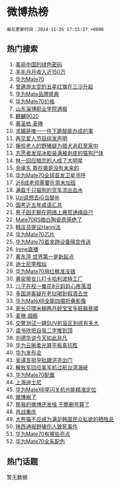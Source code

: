 # 微博热榜

`最后更新时间：2024-11-26 17:15:27 +0800`

## 热门搜索

1. [美丽中国的绿色密码](https://m.weibo.cn/search?containerid=100103type%3D1%26t%3D10%26q%3D%23%E7%BE%8E%E4%B8%BD%E4%B8%AD%E5%9B%BD%E7%9A%84%E7%BB%BF%E8%89%B2%E5%AF%86%E7%A0%81%23&stream_entry_id=51&isnewpage=1&extparam=seat%3D1%26c_type%3D51%26q%3D%2523%25E7%25BE%258E%25E4%25B8%25BD%25E4%25B8%25AD%25E5%259B%25BD%25E7%259A%2584%25E7%25BB%25BF%25E8%2589%25B2%25E5%25AF%2586%25E7%25A0%2581%2523%26cate%3D10103%26dgr%3D0%26pos%3D0%26filter_type%3Drealtimehot%26stream_entry_id%3D51%26display_time%3D1732612526%26pre_seqid%3D173261252647903138718135)
1. [羊毛月月收入近150万](https://m.weibo.cn/search?containerid=100103type%3D1%26t%3D10%26q%3D%23%E7%BE%8A%E6%AF%9B%E6%9C%88%E6%9C%88%E6%94%B6%E5%85%A5%E8%BF%91150%E4%B8%87%23&stream_entry_id=31&isnewpage=1&extparam=seat%3D1%26realpos%3D1%26filter_type%3Drealtimehot%26q%3D%2523%25E7%25BE%258A%25E6%25AF%259B%25E6%259C%2588%25E6%259C%2588%25E6%2594%25B6%25E5%2585%25A5%25E8%25BF%2591150%25E4%25B8%2587%2523%26dgr%3D0%26c_type%3D31%26band_rank%3D1%26cate%3D5001%26lcate%3D5001%26pos%3D0%26flag%3D1%26stream_entry_id%3D31%26display_time%3D1732612526%26pre_seqid%3D173261252647903138718135)
1. [华为Mate70](https://m.weibo.cn/search?containerid=100103type%3D1%26t%3D10%26q%3D%23%E5%8D%8E%E4%B8%BAMate70%23&stream_entry_id=31&isnewpage=1&extparam=seat%3D1%26realpos%3D2%26filter_type%3Drealtimehot%26q%3D%2523%25E5%258D%258E%25E4%25B8%25BAMate70%2523%26dgr%3D0%26c_type%3D31%26band_rank%3D2%26cate%3D5001%26lcate%3D5001%26pos%3D1%26flag%3D16%26stream_entry_id%3D31%26display_time%3D1732612526%26pre_seqid%3D173261252647903138718135)
1. [曾遨游太空的五星红旗在三沙升起](https://m.weibo.cn/search?containerid=100103type%3D1%26t%3D10%26q%3D%23%E6%9B%BE%E9%81%A8%E6%B8%B8%E5%A4%AA%E7%A9%BA%E7%9A%84%E4%BA%94%E6%98%9F%E7%BA%A2%E6%97%97%E5%9C%A8%E4%B8%89%E6%B2%99%E5%8D%87%E8%B5%B7%23&stream_entry_id=31&isnewpage=1&extparam=seat%3D1%26realpos%3D3%26filter_type%3Drealtimehot%26q%3D%2523%25E6%259B%25BE%25E9%2581%25A8%25E6%25B8%25B8%25E5%25A4%25AA%25E7%25A9%25BA%25E7%259A%2584%25E4%25BA%2594%25E6%2598%259F%25E7%25BA%25A2%25E6%2597%2597%25E5%259C%25A8%25E4%25B8%2589%25E6%25B2%2599%25E5%258D%2587%25E8%25B5%25B7%2523%26dgr%3D0%26c_type%3D31%26band_rank%3D3%26cate%3D5001%26lcate%3D5001%26pos%3D2%26flag%3D0%26stream_entry_id%3D31%26display_time%3D1732612526%26pre_seqid%3D173261252647903138718135)
1. [华为Mate品牌盛典](https://m.weibo.cn/search?containerid=100103type%3D1%26t%3D296%26q%3D%23%E5%8D%8E%E4%B8%BAMate%E5%93%81%E7%89%8C%E7%9B%9B%E5%85%B8%E6%95%AC%E8%AF%B7%E6%9C%9F%E5%BE%85%23&hide_search_bar=0&replace_title=+&extparam=hide_channel%3D1)
1. [华为Mate70价格](https://m.weibo.cn/search?containerid=100103type%3D1%26t%3D10%26q%3D%E5%8D%8E%E4%B8%BAMate70%E4%BB%B7%E6%A0%BC&stream_entry_id=31&isnewpage=1&extparam=seat%3D1%26realpos%3D4%26filter_type%3Drealtimehot%26q%3D%25E5%258D%258E%25E4%25B8%25BAMate70%25E4%25BB%25B7%25E6%25A0%25BC%26dgr%3D0%26c_type%3D31%26band_rank%3D4%26cate%3D5001%26lcate%3D5001%26pos%3D4%26flag%3D0%26stream_entry_id%3D31%26display_time%3D1732612526%26pre_seqid%3D173261252647903138718135)
1. [山东淄博职业学院通报](https://m.weibo.cn/search?containerid=100103type%3D1%26t%3D10%26q%3D%23%E5%B1%B1%E4%B8%9C%E6%B7%84%E5%8D%9A%E8%81%8C%E4%B8%9A%E5%AD%A6%E9%99%A2%E9%80%9A%E6%8A%A5%23&stream_entry_id=31&isnewpage=1&extparam=seat%3D1%26realpos%3D5%26filter_type%3Drealtimehot%26q%3D%2523%25E5%25B1%25B1%25E4%25B8%259C%25E6%25B7%2584%25E5%258D%259A%25E8%2581%258C%25E4%25B8%259A%25E5%25AD%25A6%25E9%2599%25A2%25E9%2580%259A%25E6%258A%25A5%2523%26dgr%3D0%26c_type%3D31%26band_rank%3D5%26cate%3D5001%26lcate%3D5001%26pos%3D5%26flag%3D2%26stream_entry_id%3D31%26display_time%3D1732612526%26pre_seqid%3D173261252647903138718135)
1. [麒麟9020](https://m.weibo.cn/search?containerid=100103type%3D1%26t%3D10%26q%3D%E9%BA%92%E9%BA%9F9020&stream_entry_id=31&isnewpage=1&extparam=seat%3D1%26realpos%3D6%26filter_type%3Drealtimehot%26q%3D%25E9%25BA%2592%25E9%25BA%259F9020%26dgr%3D0%26c_type%3D31%26band_rank%3D6%26cate%3D5001%26lcate%3D5001%26pos%3D6%26flag%3D1%26stream_entry_id%3D31%26display_time%3D1732612526%26pre_seqid%3D173261252647903138718135)
1. [黄圣依 麦琳](https://m.weibo.cn/search?containerid=100103type%3D1%26t%3D10%26q%3D%E9%BB%84%E5%9C%A3%E4%BE%9D+%E9%BA%A6%E7%90%B3&stream_entry_id=31&isnewpage=1&extparam=seat%3D1%26realpos%3D7%26filter_type%3Drealtimehot%26q%3D%25E9%25BB%2584%25E5%259C%25A3%25E4%25BE%259D%2520%25E9%25BA%25A6%25E7%2590%25B3%26dgr%3D0%26c_type%3D31%26band_rank%3D7%26cate%3D5001%26lcate%3D5001%26pos%3D7%26flag%3D2%26stream_entry_id%3D31%26display_time%3D1732612526%26pre_seqid%3D173261252647903138718135)
1. [求婚是唯一一件下跪就能办成的事](https://m.weibo.cn/search?containerid=100103type%3D1%26t%3D10%26q%3D%E6%B1%82%E5%A9%9A%E6%98%AF%E5%94%AF%E4%B8%80%E4%B8%80%E4%BB%B6%E4%B8%8B%E8%B7%AA%E5%B0%B1%E8%83%BD%E5%8A%9E%E6%88%90%E7%9A%84%E4%BA%8B&stream_entry_id=31&isnewpage=1&extparam=seat%3D1%26realpos%3D8%26filter_type%3Drealtimehot%26q%3D%25E6%25B1%2582%25E5%25A9%259A%25E6%2598%25AF%25E5%2594%25AF%25E4%25B8%2580%25E4%25B8%2580%25E4%25BB%25B6%25E4%25B8%258B%25E8%25B7%25AA%25E5%25B0%25B1%25E8%2583%25BD%25E5%258A%259E%25E6%2588%2590%25E7%259A%2584%25E4%25BA%258B%26dgr%3D0%26c_type%3D31%26band_rank%3D8%26cate%3D5001%26lcate%3D5001%26pos%3D8%26flag%3D2%26stream_entry_id%3D31%26display_time%3D1732612526%26pre_seqid%3D173261252647903138718135)
1. [再见爱人节目组发声明](https://m.weibo.cn/search?containerid=100103type%3D1%26t%3D10%26q%3D%23%E5%86%8D%E8%A7%81%E7%88%B1%E4%BA%BA%E8%8A%82%E7%9B%AE%E7%BB%84%E5%8F%91%E5%A3%B0%E6%98%8E%23&stream_entry_id=31&isnewpage=1&extparam=seat%3D1%26realpos%3D9%26filter_type%3Drealtimehot%26q%3D%2523%25E5%2586%258D%25E8%25A7%2581%25E7%2588%25B1%25E4%25BA%25BA%25E8%258A%2582%25E7%259B%25AE%25E7%25BB%2584%25E5%258F%2591%25E5%25A3%25B0%25E6%2598%258E%2523%26dgr%3D0%26c_type%3D31%26band_rank%3D9%26cate%3D5001%26lcate%3D5001%26pos%3D9%26flag%3D0%26stream_entry_id%3D31%26display_time%3D1732612526%26pre_seqid%3D173261252647903138718135)
1. [撕咬老人的野猪疑为猎犬追赶至家中](https://m.weibo.cn/search?containerid=100103type%3D1%26t%3D10%26q%3D%23%E6%92%95%E5%92%AC%E8%80%81%E4%BA%BA%E7%9A%84%E9%87%8E%E7%8C%AA%E7%96%91%E4%B8%BA%E7%8C%8E%E7%8A%AC%E8%BF%BD%E8%B5%B6%E8%87%B3%E5%AE%B6%E4%B8%AD%23&stream_entry_id=31&isnewpage=1&extparam=seat%3D1%26realpos%3D10%26filter_type%3Drealtimehot%26q%3D%2523%25E6%2592%2595%25E5%2592%25AC%25E8%2580%2581%25E4%25BA%25BA%25E7%259A%2584%25E9%2587%258E%25E7%258C%25AA%25E7%2596%2591%25E4%25B8%25BA%25E7%258C%258E%25E7%258A%25AC%25E8%25BF%25BD%25E8%25B5%25B6%25E8%2587%25B3%25E5%25AE%25B6%25E4%25B8%25AD%2523%26dgr%3D0%26c_type%3D31%26band_rank%3D10%26cate%3D5001%26lcate%3D5001%26pos%3D10%26flag%3D1%26stream_entry_id%3D31%26display_time%3D1732612526%26pre_seqid%3D173261252647903138718135)
1. [志愿者发现冰柜装满被剥皮的猫狗尸体](https://m.weibo.cn/search?containerid=100103type%3D1%26t%3D10%26q%3D%23%E5%BF%97%E6%84%BF%E8%80%85%E5%8F%91%E7%8E%B0%E5%86%B0%E6%9F%9C%E8%A3%85%E6%BB%A1%E8%A2%AB%E5%89%A5%E7%9A%AE%E7%9A%84%E7%8C%AB%E7%8B%97%E5%B0%B8%E4%BD%93%23&stream_entry_id=31&isnewpage=1&extparam=seat%3D1%26realpos%3D11%26filter_type%3Drealtimehot%26q%3D%2523%25E5%25BF%2597%25E6%2584%25BF%25E8%2580%2585%25E5%258F%2591%25E7%258E%25B0%25E5%2586%25B0%25E6%259F%259C%25E8%25A3%2585%25E6%25BB%25A1%25E8%25A2%25AB%25E5%2589%25A5%25E7%259A%25AE%25E7%259A%2584%25E7%258C%25AB%25E7%258B%2597%25E5%25B0%25B8%25E4%25BD%2593%2523%26dgr%3D0%26c_type%3D31%26band_rank%3D11%26cate%3D5001%26lcate%3D5001%26pos%3D11%26flag%3D1%26stream_entry_id%3D31%26display_time%3D1732612526%26pre_seqid%3D173261252647903138718135)
1. [林一回应暗恋的人成了大明星](https://m.weibo.cn/search?containerid=100103type%3D1%26t%3D10%26q%3D%E6%9E%97%E4%B8%80%E5%9B%9E%E5%BA%94%E6%9A%97%E6%81%8B%E7%9A%84%E4%BA%BA%E6%88%90%E4%BA%86%E5%A4%A7%E6%98%8E%E6%98%9F&stream_entry_id=31&isnewpage=1&extparam=seat%3D1%26realpos%3D12%26filter_type%3Drealtimehot%26q%3D%25E6%259E%2597%25E4%25B8%2580%25E5%259B%259E%25E5%25BA%2594%25E6%259A%2597%25E6%2581%258B%25E7%259A%2584%25E4%25BA%25BA%25E6%2588%2590%25E4%25BA%2586%25E5%25A4%25A7%25E6%2598%258E%25E6%2598%259F%26dgr%3D0%26c_type%3D31%26band_rank%3D12%26cate%3D5001%26lcate%3D5001%26pos%3D12%26flag%3D1%26stream_entry_id%3D31%26display_time%3D1732612526%26pre_seqid%3D173261252647903138718135)
1. [余承东 靠抄袭是没有未来的](https://m.weibo.cn/search?containerid=100103type%3D1%26t%3D10%26q%3D%E4%BD%99%E6%89%BF%E4%B8%9C+%E9%9D%A0%E6%8A%84%E8%A2%AD%E6%98%AF%E6%B2%A1%E6%9C%89%E6%9C%AA%E6%9D%A5%E7%9A%84&stream_entry_id=31&isnewpage=1&extparam=seat%3D1%26realpos%3D13%26filter_type%3Drealtimehot%26q%3D%25E4%25BD%2599%25E6%2589%25BF%25E4%25B8%259C%2520%25E9%259D%25A0%25E6%258A%2584%25E8%25A2%25AD%25E6%2598%25AF%25E6%25B2%25A1%25E6%259C%2589%25E6%259C%25AA%25E6%259D%25A5%25E7%259A%2584%26dgr%3D0%26c_type%3D31%26band_rank%3D13%26cate%3D5001%26lcate%3D5001%26pos%3D13%26flag%3D0%26stream_entry_id%3D31%26display_time%3D1732612526%26pre_seqid%3D173261252647903138718135)
1. [华为Mate70全球首发卫星寻呼](https://m.weibo.cn/search?containerid=100103type%3D1%26t%3D10%26q%3D%23%E5%8D%8E%E4%B8%BAMate70%E5%85%A8%E7%90%83%E9%A6%96%E5%8F%91%E5%8D%AB%E6%98%9F%E5%AF%BB%E5%91%BC%23&stream_entry_id=31&isnewpage=1&extparam=seat%3D1%26realpos%3D14%26c_type%3D31%26filter_type%3Drealtimehot%26q%3D%2523%25E5%258D%258E%25E4%25B8%25BAMate70%25E5%2585%25A8%25E7%2590%2583%25E9%25A6%2596%25E5%258F%2591%25E5%258D%25AB%25E6%2598%259F%25E5%25AF%25BB%25E5%2591%25BC%2523%26dgr%3D0%26band_rank%3D14%26lcate%3D5001%26cate%3D5001%26adid%3D266343%26pos%3D14%26flag%3D0%26stream_entry_id%3D31%26display_time%3D1732612526%26pre_seqid%3D173261252647903138718135)
1. [近8成老师需要在周末加班](https://m.weibo.cn/search?containerid=100103type%3D1%26t%3D10%26q%3D%23%E8%BF%918%E6%88%90%E8%80%81%E5%B8%88%E9%9C%80%E8%A6%81%E5%9C%A8%E5%91%A8%E6%9C%AB%E5%8A%A0%E7%8F%AD%23&stream_entry_id=31&isnewpage=1&extparam=seat%3D1%26realpos%3D15%26filter_type%3Drealtimehot%26q%3D%2523%25E8%25BF%25918%25E6%2588%2590%25E8%2580%2581%25E5%25B8%2588%25E9%259C%2580%25E8%25A6%2581%25E5%259C%25A8%25E5%2591%25A8%25E6%259C%25AB%25E5%258A%25A0%25E7%258F%25AD%2523%26dgr%3D0%26c_type%3D31%26band_rank%3D15%26cate%3D5001%26lcate%3D5001%26pos%3D15%26flag%3D1%26stream_entry_id%3D31%26display_time%3D1732612526%26pre_seqid%3D173261252647903138718135)
1. [满载千只猫狗的货车流出血水](https://m.weibo.cn/search?containerid=100103type%3D1%26t%3D10%26q%3D%23%E6%BB%A1%E8%BD%BD%E5%8D%83%E5%8F%AA%E7%8C%AB%E7%8B%97%E7%9A%84%E8%B4%A7%E8%BD%A6%E6%B5%81%E5%87%BA%E8%A1%80%E6%B0%B4%23&stream_entry_id=31&isnewpage=1&extparam=seat%3D1%26realpos%3D16%26filter_type%3Drealtimehot%26q%3D%2523%25E6%25BB%25A1%25E8%25BD%25BD%25E5%258D%2583%25E5%258F%25AA%25E7%258C%25AB%25E7%258B%2597%25E7%259A%2584%25E8%25B4%25A7%25E8%25BD%25A6%25E6%25B5%2581%25E5%2587%25BA%25E8%25A1%2580%25E6%25B0%25B4%2523%26dgr%3D0%26c_type%3D31%26band_rank%3D16%26cate%3D5001%26lcate%3D5001%26pos%3D16%26flag%3D0%26stream_entry_id%3D31%26display_time%3D1732612526%26pre_seqid%3D173261252647903138718135)
1. [Uzi说想去iG当替补](https://m.weibo.cn/search?containerid=100103type%3D1%26t%3D10%26q%3DUzi%E8%AF%B4%E6%83%B3%E5%8E%BBiG%E5%BD%93%E6%9B%BF%E8%A1%A5&stream_entry_id=31&isnewpage=1&extparam=seat%3D1%26realpos%3D17%26filter_type%3Drealtimehot%26q%3DUzi%25E8%25AF%25B4%25E6%2583%25B3%25E5%258E%25BBiG%25E5%25BD%2593%25E6%259B%25BF%25E8%25A1%25A5%26dgr%3D0%26c_type%3D31%26band_rank%3D17%26cate%3D5001%26lcate%3D5001%26pos%3D17%26flag%3D1%26stream_entry_id%3D31%26display_time%3D1732612526%26pre_seqid%3D173261252647903138718135)
1. [国考近五年成语汇总](https://m.weibo.cn/search?containerid=100103type%3D1%26t%3D10%26q%3D%E5%9B%BD%E8%80%83%E8%BF%91%E4%BA%94%E5%B9%B4%E6%88%90%E8%AF%AD%E6%B1%87%E6%80%BB&stream_entry_id=31&isnewpage=1&extparam=seat%3D1%26realpos%3D18%26filter_type%3Drealtimehot%26q%3D%25E5%259B%25BD%25E8%2580%2583%25E8%25BF%2591%25E4%25BA%2594%25E5%25B9%25B4%25E6%2588%2590%25E8%25AF%25AD%25E6%25B1%2587%25E6%2580%25BB%26dgr%3D0%26c_type%3D31%26band_rank%3D18%26cate%3D5001%26lcate%3D5001%26pos%3D18%26flag%3D1%26stream_entry_id%3D31%26display_time%3D1732612526%26pre_seqid%3D173261252647903138718135)
1. [男子因无聊在网络上悬赏通缉自己](https://m.weibo.cn/search?containerid=100103type%3D1%26t%3D10%26q%3D%23%E7%94%B7%E5%AD%90%E5%9B%A0%E6%97%A0%E8%81%8A%E5%9C%A8%E7%BD%91%E7%BB%9C%E4%B8%8A%E6%82%AC%E8%B5%8F%E9%80%9A%E7%BC%89%E8%87%AA%E5%B7%B1%23&stream_entry_id=31&isnewpage=1&extparam=seat%3D1%26realpos%3D19%26filter_type%3Drealtimehot%26q%3D%2523%25E7%2594%25B7%25E5%25AD%2590%25E5%259B%25A0%25E6%2597%25A0%25E8%2581%258A%25E5%259C%25A8%25E7%25BD%2591%25E7%25BB%259C%25E4%25B8%258A%25E6%2582%25AC%25E8%25B5%258F%25E9%2580%259A%25E7%25BC%2589%25E8%2587%25AA%25E5%25B7%25B1%2523%26dgr%3D0%26c_type%3D31%26band_rank%3D19%26cate%3D5001%26lcate%3D5001%26pos%3D19%26flag%3D1%26stream_entry_id%3D31%26display_time%3D1732612526%26pre_seqid%3D173261252647903138718135)
1. [Mate70RS皓白陶瓷质感绝了](https://m.weibo.cn/search?containerid=100103type%3D1%26t%3D10%26q%3D%23Mate70RS%E7%9A%93%E7%99%BD%E9%99%B6%E7%93%B7%E8%B4%A8%E6%84%9F%E7%BB%9D%E4%BA%86%23&stream_entry_id=31&isnewpage=1&extparam=seat%3D1%26realpos%3D20%26c_type%3D31%26filter_type%3Drealtimehot%26q%3D%2523Mate70RS%25E7%259A%2593%25E7%2599%25BD%25E9%2599%25B6%25E7%2593%25B7%25E8%25B4%25A8%25E6%2584%259F%25E7%25BB%259D%25E4%25BA%2586%2523%26dgr%3D0%26band_rank%3D20%26lcate%3D5001%26cate%3D5001%26adid%3D266347%26pos%3D20%26flag%3D0%26stream_entry_id%3D31%26display_time%3D1732612526%26pre_seqid%3D173261252647903138718135)
1. [韩议员提议Hanni法](https://m.weibo.cn/search?containerid=100103type%3D1%26t%3D10%26q%3D%23%E9%9F%A9%E8%AE%AE%E5%91%98%E6%8F%90%E8%AE%AEHanni%E6%B3%95%23&stream_entry_id=31&isnewpage=1&extparam=seat%3D1%26realpos%3D21%26filter_type%3Drealtimehot%26q%3D%2523%25E9%259F%25A9%25E8%25AE%25AE%25E5%2591%2598%25E6%258F%2590%25E8%25AE%25AEHanni%25E6%25B3%2595%2523%26dgr%3D0%26c_type%3D31%26band_rank%3D21%26cate%3D5001%26lcate%3D5001%26pos%3D21%26flag%3D1%26stream_entry_id%3D31%26display_time%3D1732612526%26pre_seqid%3D173261252647903138718135)
1. [华为Mate70芯片](https://m.weibo.cn/search?containerid=100103type%3D1%26t%3D10%26q%3D%E5%8D%8E%E4%B8%BAMate70%E8%8A%AF%E7%89%87&stream_entry_id=31&isnewpage=1&extparam=seat%3D1%26realpos%3D22%26filter_type%3Drealtimehot%26q%3D%25E5%258D%258E%25E4%25B8%25BAMate70%25E8%258A%25AF%25E7%2589%2587%26dgr%3D0%26c_type%3D31%26band_rank%3D22%26cate%3D5001%26lcate%3D5001%26pos%3D22%26flag%3D0%26stream_entry_id%3D31%26display_time%3D1732612526%26pre_seqid%3D173261252647903138718135)
1. [华为Mate70首发跨设备隔空传送](https://m.weibo.cn/search?containerid=100103type%3D1%26t%3D10%26q%3D%23%E5%8D%8E%E4%B8%BAMate70%E9%A6%96%E5%8F%91%E8%B7%A8%E8%AE%BE%E5%A4%87%E9%9A%94%E7%A9%BA%E4%BC%A0%E9%80%81%23&stream_entry_id=31&isnewpage=1&extparam=seat%3D1%26realpos%3D23%26c_type%3D31%26filter_type%3Drealtimehot%26q%3D%2523%25E5%258D%258E%25E4%25B8%25BAMate70%25E9%25A6%2596%25E5%258F%2591%25E8%25B7%25A8%25E8%25AE%25BE%25E5%25A4%2587%25E9%259A%2594%25E7%25A9%25BA%25E4%25BC%25A0%25E9%2580%2581%2523%26dgr%3D0%26band_rank%3D23%26lcate%3D5001%26cate%3D5001%26adid%3D266381%26pos%3D23%26flag%3D0%26stream_entry_id%3D31%26display_time%3D1732612526%26pre_seqid%3D173261252647903138718135)
1. [Irene直播](https://m.weibo.cn/search?containerid=100103type%3D1%26t%3D10%26q%3DIrene%E7%9B%B4%E6%92%AD&stream_entry_id=31&isnewpage=1&extparam=seat%3D1%26realpos%3D24%26filter_type%3Drealtimehot%26q%3DIrene%25E7%259B%25B4%25E6%2592%25AD%26dgr%3D0%26c_type%3D31%26band_rank%3D24%26cate%3D5001%26lcate%3D5001%26pos%3D24%26flag%3D1%26stream_entry_id%3D31%26display_time%3D1732612526%26pre_seqid%3D173261252647903138718135)
1. [黄东萍 世界第一是新起点](https://m.weibo.cn/search?containerid=100103type%3D1%26t%3D10%26q%3D%E9%BB%84%E4%B8%9C%E8%90%8D+%E4%B8%96%E7%95%8C%E7%AC%AC%E4%B8%80%E6%98%AF%E6%96%B0%E8%B5%B7%E7%82%B9&stream_entry_id=31&isnewpage=1&extparam=seat%3D1%26realpos%3D25%26filter_type%3Drealtimehot%26q%3D%25E9%25BB%2584%25E4%25B8%259C%25E8%2590%258D%2520%25E4%25B8%2596%25E7%2595%258C%25E7%25AC%25AC%25E4%25B8%2580%25E6%2598%25AF%25E6%2596%25B0%25E8%25B5%25B7%25E7%2582%25B9%26dgr%3D0%26c_type%3D31%26band_rank%3D25%26cate%3D5001%26lcate%3D5001%26pos%3D25%26flag%3D1%26stream_entry_id%3D31%26display_time%3D1732612526%26pre_seqid%3D173261252647903138718135)
1. [迪士尼李楷灿](https://m.weibo.cn/search?containerid=100103type%3D1%26t%3D10%26q%3D%E8%BF%AA%E5%A3%AB%E5%B0%BC%E6%9D%8E%E6%A5%B7%E7%81%BF&stream_entry_id=31&isnewpage=1&extparam=seat%3D1%26realpos%3D26%26filter_type%3Drealtimehot%26q%3D%25E8%25BF%25AA%25E5%25A3%25AB%25E5%25B0%25BC%25E6%259D%258E%25E6%25A5%25B7%25E7%2581%25BF%26dgr%3D0%26c_type%3D31%26band_rank%3D26%26cate%3D5001%26lcate%3D5001%26pos%3D26%26flag%3D1%26stream_entry_id%3D31%26display_time%3D1732612526%26pre_seqid%3D173261252647903138718135)
1. [华为Mate70用红枫准没错](https://m.weibo.cn/search?containerid=100103type%3D1%26t%3D10%26q%3D%23%E5%8D%8E%E4%B8%BAMate70%E7%94%A8%E7%BA%A2%E6%9E%AB%E5%87%86%E6%B2%A1%E9%94%99%23&stream_entry_id=31&isnewpage=1&extparam=seat%3D1%26realpos%3D27%26c_type%3D31%26filter_type%3Drealtimehot%26q%3D%2523%25E5%258D%258E%25E4%25B8%25BAMate70%25E7%2594%25A8%25E7%25BA%25A2%25E6%259E%25AB%25E5%2587%2586%25E6%25B2%25A1%25E9%2594%2599%2523%26dgr%3D0%26band_rank%3D27%26lcate%3D5001%26cate%3D5001%26adid%3D266314%26pos%3D27%26flag%3D0%26stream_entry_id%3D31%26display_time%3D1732612526%26pre_seqid%3D173261252647903138718135)
1. [黄奕带女儿打卡哈利波特工厂](https://m.weibo.cn/search?containerid=100103type%3D1%26t%3D10%26q%3D%23%E9%BB%84%E5%A5%95%E5%B8%A6%E5%A5%B3%E5%84%BF%E6%89%93%E5%8D%A1%E5%93%88%E5%88%A9%E6%B3%A2%E7%89%B9%E5%B7%A5%E5%8E%82%23&stream_entry_id=31&isnewpage=1&extparam=seat%3D1%26realpos%3D28%26filter_type%3Drealtimehot%26q%3D%2523%25E9%25BB%2584%25E5%25A5%2595%25E5%25B8%25A6%25E5%25A5%25B3%25E5%2584%25BF%25E6%2589%2593%25E5%258D%25A1%25E5%2593%2588%25E5%2588%25A9%25E6%25B3%25A2%25E7%2589%25B9%25E5%25B7%25A5%25E5%258E%2582%2523%26dgr%3D0%26c_type%3D31%26band_rank%3D28%26cate%3D5001%26lcate%3D5001%26pos%3D28%26flag%3D1%26stream_entry_id%3D31%26display_time%3D1732612526%26pre_seqid%3D173261252647903138718135)
1. [儿子在校一餐花8元妈妈心疼落泪](https://m.weibo.cn/search?containerid=100103type%3D1%26t%3D10%26q%3D%23%E5%84%BF%E5%AD%90%E5%9C%A8%E6%A0%A1%E4%B8%80%E9%A4%90%E8%8A%B18%E5%85%83%E5%A6%88%E5%A6%88%E5%BF%83%E7%96%BC%E8%90%BD%E6%B3%AA%23&stream_entry_id=31&isnewpage=1&extparam=seat%3D1%26realpos%3D29%26filter_type%3Drealtimehot%26q%3D%2523%25E5%2584%25BF%25E5%25AD%2590%25E5%259C%25A8%25E6%25A0%25A1%25E4%25B8%2580%25E9%25A4%2590%25E8%258A%25B18%25E5%2585%2583%25E5%25A6%2588%25E5%25A6%2588%25E5%25BF%2583%25E7%2596%25BC%25E8%2590%25BD%25E6%25B3%25AA%2523%26dgr%3D0%26c_type%3D31%26band_rank%3D29%26cate%3D5001%26lcate%3D5001%26pos%3D29%26flag%3D0%26stream_entry_id%3D31%26display_time%3D1732612526%26pre_seqid%3D173261252647903138718135)
1. [多国游客疑在老挝喝到假酒去世](https://m.weibo.cn/search?containerid=100103type%3D1%26t%3D10%26q%3D%23%E5%A4%9A%E5%9B%BD%E6%B8%B8%E5%AE%A2%E7%96%91%E5%9C%A8%E8%80%81%E6%8C%9D%E5%96%9D%E5%88%B0%E5%81%87%E9%85%92%E5%8E%BB%E4%B8%96%23&stream_entry_id=31&isnewpage=1&extparam=seat%3D1%26realpos%3D30%26filter_type%3Drealtimehot%26q%3D%2523%25E5%25A4%259A%25E5%259B%25BD%25E6%25B8%25B8%25E5%25AE%25A2%25E7%2596%2591%25E5%259C%25A8%25E8%2580%2581%25E6%258C%259D%25E5%2596%259D%25E5%2588%25B0%25E5%2581%2587%25E9%2585%2592%25E5%258E%25BB%25E4%25B8%2596%2523%26dgr%3D0%26c_type%3D31%26band_rank%3D30%26cate%3D5001%26lcate%3D5001%26pos%3D30%26flag%3D1%26stream_entry_id%3D31%26display_time%3D1732612526%26pre_seqid%3D173261252647903138718135)
1. [华为MateX6全能四摄折叠影像](https://m.weibo.cn/search?containerid=100103type%3D1%26t%3D10%26q%3D%23%E5%8D%8E%E4%B8%BAMateX6%E5%85%A8%E8%83%BD%E5%9B%9B%E6%91%84%E6%8A%98%E5%8F%A0%E5%BD%B1%E5%83%8F%23&stream_entry_id=31&isnewpage=1&extparam=seat%3D1%26realpos%3D31%26c_type%3D31%26filter_type%3Drealtimehot%26q%3D%2523%25E5%258D%258E%25E4%25B8%25BAMateX6%25E5%2585%25A8%25E8%2583%25BD%25E5%259B%259B%25E6%2591%2584%25E6%258A%2598%25E5%258F%25A0%25E5%25BD%25B1%25E5%2583%258F%2523%26dgr%3D0%26band_rank%3D31%26lcate%3D5001%26cate%3D5001%26adid%3D266348%26pos%3D31%26flag%3D0%26stream_entry_id%3D31%26display_time%3D1732612526%26pre_seqid%3D173261252647903138718135)
1. [家长只喂米糊两月龄宝宝多脏器衰竭](https://m.weibo.cn/search?containerid=100103type%3D1%26t%3D10%26q%3D%23%E5%AE%B6%E9%95%BF%E5%8F%AA%E5%96%82%E7%B1%B3%E7%B3%8A%E4%B8%A4%E6%9C%88%E9%BE%84%E5%AE%9D%E5%AE%9D%E5%A4%9A%E8%84%8F%E5%99%A8%E8%A1%B0%E7%AB%AD%23&stream_entry_id=31&isnewpage=1&extparam=seat%3D1%26realpos%3D32%26filter_type%3Drealtimehot%26q%3D%2523%25E5%25AE%25B6%25E9%2595%25BF%25E5%258F%25AA%25E5%2596%2582%25E7%25B1%25B3%25E7%25B3%258A%25E4%25B8%25A4%25E6%259C%2588%25E9%25BE%2584%25E5%25AE%259D%25E5%25AE%259D%25E5%25A4%259A%25E8%2584%258F%25E5%2599%25A8%25E8%25A1%25B0%25E7%25AB%25AD%2523%26dgr%3D0%26c_type%3D31%26band_rank%3D32%26cate%3D5001%26lcate%3D5001%26pos%3D32%26flag%3D0%26stream_entry_id%3D31%26display_time%3D1732612526%26pre_seqid%3D173261252647903138718135)
1. [麦琳 烟瘾](https://m.weibo.cn/search?containerid=100103type%3D1%26t%3D10%26q%3D%E9%BA%A6%E7%90%B3+%E7%83%9F%E7%98%BE&stream_entry_id=31&isnewpage=1&extparam=seat%3D1%26realpos%3D33%26filter_type%3Drealtimehot%26q%3D%25E9%25BA%25A6%25E7%2590%25B3%2520%25E7%2583%259F%25E7%2598%25BE%26dgr%3D0%26c_type%3D31%26band_rank%3D33%26cate%3D5001%26lcate%3D5001%26pos%3D33%26flag%3D0%26stream_entry_id%3D31%26display_time%3D1732612526%26pre_seqid%3D173261252647903138718135)
1. [交警测试一辆SUV的盲区到底有多大](https://m.weibo.cn/search?containerid=100103type%3D1%26t%3D10%26q%3D%23%E4%BA%A4%E8%AD%A6%E6%B5%8B%E8%AF%95%E4%B8%80%E8%BE%86SUV%E7%9A%84%E7%9B%B2%E5%8C%BA%E5%88%B0%E5%BA%95%E6%9C%89%E5%A4%9A%E5%A4%A7%23&stream_entry_id=31&isnewpage=1&extparam=seat%3D1%26realpos%3D34%26filter_type%3Drealtimehot%26q%3D%2523%25E4%25BA%25A4%25E8%25AD%25A6%25E6%25B5%258B%25E8%25AF%2595%25E4%25B8%2580%25E8%25BE%2586SUV%25E7%259A%2584%25E7%259B%25B2%25E5%258C%25BA%25E5%2588%25B0%25E5%25BA%2595%25E6%259C%2589%25E5%25A4%259A%25E5%25A4%25A7%2523%26dgr%3D0%26c_type%3D31%26band_rank%3D34%26cate%3D5001%26lcate%3D5001%26pos%3D34%26flag%3D0%26stream_entry_id%3D31%26display_time%3D1732612526%26pre_seqid%3D173261252647903138718135)
1. [虞书欣把自我二字推到顶](https://m.weibo.cn/search?containerid=100103type%3D1%26t%3D10%26q%3D%23%E8%99%9E%E4%B9%A6%E6%AC%A3%E6%8A%8A%E8%87%AA%E6%88%91%E4%BA%8C%E5%AD%97%E6%8E%A8%E5%88%B0%E9%A1%B6%23&stream_entry_id=31&isnewpage=1&extparam=seat%3D1%26realpos%3D35%26filter_type%3Drealtimehot%26q%3D%2523%25E8%2599%259E%25E4%25B9%25A6%25E6%25AC%25A3%25E6%258A%258A%25E8%2587%25AA%25E6%2588%2591%25E4%25BA%258C%25E5%25AD%2597%25E6%258E%25A8%25E5%2588%25B0%25E9%25A1%25B6%2523%26dgr%3D0%26c_type%3D31%26band_rank%3D35%26cate%3D5001%26lcate%3D5001%26pos%3D35%26flag%3D1%26stream_entry_id%3D31%26display_time%3D1732612526%26pre_seqid%3D173261252647903138718135)
1. [刘德华说今天如此非凡](https://m.weibo.cn/search?containerid=100103type%3D1%26t%3D10%26q%3D%23%E5%88%98%E5%BE%B7%E5%8D%8E%E8%AF%B4%E4%BB%8A%E5%A4%A9%E5%A6%82%E6%AD%A4%E9%9D%9E%E5%87%A1%23&stream_entry_id=31&isnewpage=1&extparam=seat%3D1%26realpos%3D36%26c_type%3D31%26filter_type%3Drealtimehot%26q%3D%2523%25E5%2588%2598%25E5%25BE%25B7%25E5%258D%258E%25E8%25AF%25B4%25E4%25BB%258A%25E5%25A4%25A9%25E5%25A6%2582%25E6%25AD%25A4%25E9%259D%259E%25E5%2587%25A1%2523%26dgr%3D0%26band_rank%3D36%26lcate%3D5001%26cate%3D5001%26adid%3D266362%26pos%3D36%26flag%3D0%26stream_entry_id%3D31%26display_time%3D1732612526%26pre_seqid%3D173261252647903138718135)
1. [华为云晰柔光屏平板真抗眩](https://m.weibo.cn/search?containerid=100103type%3D1%26t%3D10%26q%3D%23%E5%8D%8E%E4%B8%BA%E4%BA%91%E6%99%B0%E6%9F%94%E5%85%89%E5%B1%8F%E5%B9%B3%E6%9D%BF%E7%9C%9F%E6%8A%97%E7%9C%A9%23&stream_entry_id=31&isnewpage=1&extparam=seat%3D1%26realpos%3D37%26c_type%3D31%26filter_type%3Drealtimehot%26q%3D%2523%25E5%258D%258E%25E4%25B8%25BA%25E4%25BA%2591%25E6%2599%25B0%25E6%259F%2594%25E5%2585%2589%25E5%25B1%258F%25E5%25B9%25B3%25E6%259D%25BF%25E7%259C%259F%25E6%258A%2597%25E7%259C%25A9%2523%26dgr%3D0%26band_rank%3D37%26lcate%3D5001%26cate%3D5001%26adid%3D266302%26pos%3D37%26flag%3D0%26stream_entry_id%3D31%26display_time%3D1732612526%26pre_seqid%3D173261252647903138718135)
1. [华为发布会](https://m.weibo.cn/search?containerid=100103type%3D1%26t%3D10%26q%3D%E5%8D%8E%E4%B8%BA%E5%8F%91%E5%B8%83%E4%BC%9A&stream_entry_id=31&isnewpage=1&extparam=seat%3D1%26realpos%3D38%26filter_type%3Drealtimehot%26q%3D%25E5%258D%258E%25E4%25B8%25BA%25E5%258F%2591%25E5%25B8%2583%25E4%25BC%259A%26dgr%3D0%26c_type%3D31%26band_rank%3D38%26cate%3D5001%26lcate%3D5001%26pos%3D38%26flag%3D0%26stream_entry_id%3D31%26display_time%3D1732612526%26pre_seqid%3D173261252647903138718135)
1. [吴谨言挺孕肚跟洪尧出门](https://m.weibo.cn/search?containerid=100103type%3D1%26t%3D10%26q%3D%23%E5%90%B4%E8%B0%A8%E8%A8%80%E6%8C%BA%E5%AD%95%E8%82%9A%E8%B7%9F%E6%B4%AA%E5%B0%A7%E5%87%BA%E9%97%A8%23&stream_entry_id=31&isnewpage=1&extparam=seat%3D1%26realpos%3D39%26filter_type%3Drealtimehot%26q%3D%2523%25E5%2590%25B4%25E8%25B0%25A8%25E8%25A8%2580%25E6%258C%25BA%25E5%25AD%2595%25E8%2582%259A%25E8%25B7%259F%25E6%25B4%25AA%25E5%25B0%25A7%25E5%2587%25BA%25E9%2597%25A8%2523%26dgr%3D0%26c_type%3D31%26band_rank%3D39%26cate%3D5001%26lcate%3D5001%26pos%3D39%26flag%3D0%26stream_entry_id%3D31%26display_time%3D1732612526%26pre_seqid%3D173261252647903138718135)
1. [解放军回应美军机过航台湾海峡](https://m.weibo.cn/search?containerid=100103type%3D1%26t%3D10%26q%3D%23%E8%A7%A3%E6%94%BE%E5%86%9B%E5%9B%9E%E5%BA%94%E7%BE%8E%E5%86%9B%E6%9C%BA%E8%BF%87%E8%88%AA%E5%8F%B0%E6%B9%BE%E6%B5%B7%E5%B3%A1%23&stream_entry_id=31&isnewpage=1&extparam=seat%3D1%26realpos%3D40%26filter_type%3Drealtimehot%26q%3D%2523%25E8%25A7%25A3%25E6%2594%25BE%25E5%2586%259B%25E5%259B%259E%25E5%25BA%2594%25E7%25BE%258E%25E5%2586%259B%25E6%259C%25BA%25E8%25BF%2587%25E8%2588%25AA%25E5%258F%25B0%25E6%25B9%25BE%25E6%25B5%25B7%25E5%25B3%25A1%2523%26dgr%3D0%26c_type%3D31%26band_rank%3D40%26cate%3D5001%26lcate%3D5001%26pos%3D40%26flag%3D0%26stream_entry_id%3D31%26display_time%3D1732612526%26pre_seqid%3D173261252647903138718135)
1. [华为Mate70配置](https://m.weibo.cn/search?containerid=100103type%3D1%26t%3D10%26q%3D%E5%8D%8E%E4%B8%BAMate70%E9%85%8D%E7%BD%AE&stream_entry_id=31&isnewpage=1&extparam=seat%3D1%26realpos%3D41%26filter_type%3Drealtimehot%26q%3D%25E5%258D%258E%25E4%25B8%25BAMate70%25E9%2585%258D%25E7%25BD%25AE%26dgr%3D0%26c_type%3D31%26band_rank%3D41%26cate%3D5001%26lcate%3D5001%26pos%3D41%26flag%3D1%26stream_entry_id%3D31%26display_time%3D1732612526%26pre_seqid%3D173261252647903138718135)
1. [上海迪士尼](https://m.weibo.cn/search?containerid=100103type%3D1%26t%3D10%26q%3D%23%E4%B8%8A%E6%B5%B7%E8%BF%AA%E5%A3%AB%E5%B0%BC%23&stream_entry_id=31&isnewpage=1&extparam=seat%3D1%26realpos%3D42%26filter_type%3Drealtimehot%26q%3D%2523%25E4%25B8%258A%25E6%25B5%25B7%25E8%25BF%25AA%25E5%25A3%25AB%25E5%25B0%25BC%2523%26dgr%3D0%26c_type%3D31%26band_rank%3D42%26cate%3D5001%26lcate%3D5001%26pos%3D42%26flag%3D0%26stream_entry_id%3D31%26display_time%3D1732612526%26pre_seqid%3D173261252647903138718135)
1. [华为MateX6星闪关机也能精准定位](https://m.weibo.cn/search?containerid=100103type%3D1%26t%3D10%26q%3D%23%E5%8D%8E%E4%B8%BAMateX6%E6%98%9F%E9%97%AA%E5%85%B3%E6%9C%BA%E4%B9%9F%E8%83%BD%E7%B2%BE%E5%87%86%E5%AE%9A%E4%BD%8D%23&stream_entry_id=31&isnewpage=1&extparam=seat%3D1%26realpos%3D43%26c_type%3D31%26filter_type%3Drealtimehot%26q%3D%2523%25E5%258D%258E%25E4%25B8%25BAMateX6%25E6%2598%259F%25E9%2597%25AA%25E5%2585%25B3%25E6%259C%25BA%25E4%25B9%259F%25E8%2583%25BD%25E7%25B2%25BE%25E5%2587%2586%25E5%25AE%259A%25E4%25BD%258D%2523%26dgr%3D0%26band_rank%3D43%26lcate%3D5001%26cate%3D5001%26adid%3D266352%26pos%3D43%26flag%3D0%26stream_entry_id%3D31%26display_time%3D1732612526%26pre_seqid%3D173261252647903138718135)
1. [微博崩了](https://m.weibo.cn/search?containerid=100103type%3D1%26t%3D10%26q%3D%E5%BE%AE%E5%8D%9A%E5%B4%A9%E4%BA%86&stream_entry_id=31&isnewpage=1&extparam=seat%3D1%26realpos%3D44%26filter_type%3Drealtimehot%26q%3D%25E5%25BE%25AE%25E5%258D%259A%25E5%25B4%25A9%25E4%25BA%2586%26dgr%3D0%26c_type%3D31%26band_rank%3D44%26cate%3D5001%26lcate%3D5001%26pos%3D44%26flag%3D1%26stream_entry_id%3D31%26display_time%3D1732612526%26pre_seqid%3D173261252647903138718135)
1. [那我的微博还发啥 干脆删号算了](https://m.weibo.cn/search?containerid=100103type%3D1%26t%3D10%26q%3D%E9%82%A3%E6%88%91%E7%9A%84%E5%BE%AE%E5%8D%9A%E8%BF%98%E5%8F%91%E5%95%A5+%E5%B9%B2%E8%84%86%E5%88%A0%E5%8F%B7%E7%AE%97%E4%BA%86&stream_entry_id=31&isnewpage=1&extparam=seat%3D1%26realpos%3D45%26filter_type%3Drealtimehot%26q%3D%25E9%2582%25A3%25E6%2588%2591%25E7%259A%2584%25E5%25BE%25AE%25E5%258D%259A%25E8%25BF%2598%25E5%258F%2591%25E5%2595%25A5%2520%25E5%25B9%25B2%25E8%2584%2586%25E5%2588%25A0%25E5%258F%25B7%25E7%25AE%2597%25E4%25BA%2586%26dgr%3D0%26c_type%3D31%26band_rank%3D45%26cate%3D5001%26lcate%3D5001%26pos%3D45%26flag%3D1%26stream_entry_id%3D31%26display_time%3D1732612526%26pre_seqid%3D173261252647903138718135)
1. [肖战重庆](https://m.weibo.cn/search?containerid=100103type%3D1%26t%3D10%26q%3D%E8%82%96%E6%88%98%E9%87%8D%E5%BA%86&stream_entry_id=31&isnewpage=1&extparam=seat%3D1%26realpos%3D46%26filter_type%3Drealtimehot%26q%3D%25E8%2582%2596%25E6%2588%2598%25E9%2587%258D%25E5%25BA%2586%26dgr%3D0%26c_type%3D31%26band_rank%3D46%26cate%3D5001%26lcate%3D5001%26pos%3D46%26flag%3D0%26stream_entry_id%3D31%26display_time%3D1732612526%26pre_seqid%3D173261252647903138718135)
1. [大熊猫不应成为满足韩国民众私欲的牺牲品](https://m.weibo.cn/search?containerid=100103type%3D1%26t%3D10%26q%3D%23%E5%A4%A7%E7%86%8A%E7%8C%AB%E4%B8%8D%E5%BA%94%E6%88%90%E4%B8%BA%E6%BB%A1%E8%B6%B3%E9%9F%A9%E5%9B%BD%E6%B0%91%E4%BC%97%E7%A7%81%E6%AC%B2%E7%9A%84%E7%89%BA%E7%89%B2%E5%93%81%23&stream_entry_id=31&isnewpage=1&extparam=seat%3D1%26realpos%3D47%26filter_type%3Drealtimehot%26q%3D%2523%25E5%25A4%25A7%25E7%2586%258A%25E7%258C%25AB%25E4%25B8%258D%25E5%25BA%2594%25E6%2588%2590%25E4%25B8%25BA%25E6%25BB%25A1%25E8%25B6%25B3%25E9%259F%25A9%25E5%259B%25BD%25E6%25B0%2591%25E4%25BC%2597%25E7%25A7%2581%25E6%25AC%25B2%25E7%259A%2584%25E7%2589%25BA%25E7%2589%25B2%25E5%2593%2581%2523%26dgr%3D0%26c_type%3D31%26band_rank%3D47%26cate%3D5001%26lcate%3D5001%26pos%3D47%26flag%3D0%26stream_entry_id%3D31%26display_time%3D1732612526%26pre_seqid%3D173261252647903138718135)
1. [陕西通报野猪伤人致死事件](https://m.weibo.cn/search?containerid=100103type%3D1%26t%3D10%26q%3D%23%E9%99%95%E8%A5%BF%E9%80%9A%E6%8A%A5%E9%87%8E%E7%8C%AA%E4%BC%A4%E4%BA%BA%E8%87%B4%E6%AD%BB%E4%BA%8B%E4%BB%B6%23&stream_entry_id=31&isnewpage=1&extparam=seat%3D1%26realpos%3D48%26filter_type%3Drealtimehot%26q%3D%2523%25E9%2599%2595%25E8%25A5%25BF%25E9%2580%259A%25E6%258A%25A5%25E9%2587%258E%25E7%258C%25AA%25E4%25BC%25A4%25E4%25BA%25BA%25E8%2587%25B4%25E6%25AD%25BB%25E4%25BA%258B%25E4%25BB%25B6%2523%26dgr%3D0%26c_type%3D31%26band_rank%3D48%26cate%3D5001%26lcate%3D5001%26pos%3D48%26flag%3D1%26stream_entry_id%3D31%26display_time%3D1732612526%26pre_seqid%3D173261252647903138718135)
1. [华为Mate70有哪些亮点](https://m.weibo.cn/search?containerid=100103type%3D1%26t%3D10%26q%3D%23%E5%8D%8E%E4%B8%BAMate70%E6%9C%89%E5%93%AA%E4%BA%9B%E4%BA%AE%E7%82%B9%23&stream_entry_id=31&isnewpage=1&extparam=seat%3D1%26realpos%3D49%26filter_type%3Drealtimehot%26q%3D%2523%25E5%258D%258E%25E4%25B8%25BAMate70%25E6%259C%2589%25E5%2593%25AA%25E4%25BA%259B%25E4%25BA%25AE%25E7%2582%25B9%2523%26dgr%3D0%26c_type%3D31%26band_rank%3D49%26cate%3D5001%26lcate%3D5001%26pos%3D49%26flag%3D1%26stream_entry_id%3D31%26display_time%3D1732612526%26pre_seqid%3D173261252647903138718135)
1. [华为Mate70全系配色](https://m.weibo.cn/search?containerid=100103type%3D1%26t%3D10%26q%3D%23%E5%8D%8E%E4%B8%BAMate70%E5%85%A8%E7%B3%BB%E9%85%8D%E8%89%B2%23&stream_entry_id=31&isnewpage=1&extparam=seat%3D1%26realpos%3D50%26filter_type%3Drealtimehot%26q%3D%2523%25E5%258D%258E%25E4%25B8%25BAMate70%25E5%2585%25A8%25E7%25B3%25BB%25E9%2585%258D%25E8%2589%25B2%2523%26dgr%3D0%26c_type%3D31%26band_rank%3D50%26cate%3D5001%26lcate%3D5001%26pos%3D50%26flag%3D0%26stream_entry_id%3D31%26display_time%3D1732612526%26pre_seqid%3D173261252647903138718135)

## 热门话题

暂无数据
